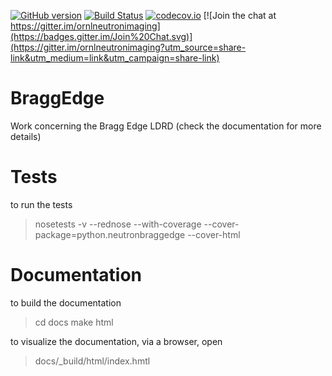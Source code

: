 [![GitHub version](https://badge.fury.io/gh/braggedge%2Fbadges.svg)](http://badge.fury.io/gh/braggedge%2Fbadges)
[![Build Status](https://travis-ci.org/ornlneutronimaging/BraggEdge.svg?branch=master)](https://travis-ci.org/ornlneutronimaging/BraggEdge)
[![codecov.io](https://codecov.io/github/ornlneutronimaging/BraggEdge/coverage.svg?branch=master)](https://codecov.io/github/ornlneutronimaging/BraggEdge?branch=master)
[![Join the chat at https://gitter.im/ornlneutronimaging](https://badges.gitter.im/Join%20Chat.svg)](https://gitter.im/ornlneutronimaging?utm_source=share-link&utm_medium=link&utm_campaign=share-link)


# BraggEdge
Work concerning the Bragg Edge LDRD (check the documentation for more details)

# Tests
to run the tests
> nosetests -v --rednose --with-coverage --cover-package=python.neutronbraggedge --cover-html

# Documentation
to build the documentation
> cd docs
> make html

to visualize the documentation, via a browser, open
> docs/_build/html/index.hmtl
